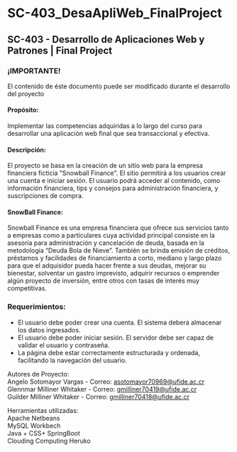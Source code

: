 # SC-403_DesaApliWeb_FinalProject
## SC-403 - Desarrollo de Aplicaciones Web y Patrones | Final Project

### ¡IMPORTANTE!
<p>El contenido de éste documento puede ser modificado durante el desarrollo del proyecto</p>

#### Propósito:
<p>Implementar las competencias adquiridas a lo largo del curso para desarrollar una aplicación web final que sea transaccional y efectiva.</p> 

#### Descripción:
<p>El proyecto se basa en la creación de un sitio web para la empresa financiera ficticia "Snowball Finance". El sitio permitirá a los usuarios crear una cuenta e iniciar
sesión. El usuario podrá acceder al contenido, como información financiera, tips y consejos para administración financiera, y suscripciones de compra.</p>

#### SnowBall Finance:
<p>Snowball Finance es una empresa financiera que ofrece sus servicios tanto a empresas como a particulares cuya actividad principal consiste en la asesoría para administración y cancelación de deuda, basada en la metodología “Deuda Bola de Nieve”. También se brinda emisión de créditos, préstamos y facilidades de financiamiento a corto, mediano y largo plazo para que el adquisidor pueda hacer frente a sus deudas, mejorar su bienestar, solventar un gastro imprevisto, adquirir recursos o emprender algún proyecto de inversión, entre otros con tasas de interés muy competitivas.</p>

### Requerimientos: 
<ul>
<li>El usuario debe poder crear una cuenta. El sistema deberá almacenar los datos ingresados.</li>
<li>El usuario debe poder iniciar sesión. El servidor debe ser capaz de validar el usuario y contraseña.</li>
<li>La página debe estar correctamente estructurada y ordenada, facilitando la navegación del usuario.</li>
</ul>

Autores de Proyecto:<br>
Angelo Sotomayor Vargas - Correo: asotomayor70969@ufide.ac.cr<br>
Glennmar Milliner Whitaker - Correo: gmilliner70419@ufide.ac.cr<br>
Guilder Milliner Whitaker - Correo: gmilliner70418@ufide.ac.cr<br>

Herramientas utilizadas:<br>
Apache Netbeans<br>
MySQL Workbech<br>
Java + CSS+ SpringBoot<br>
Clouding Computing Heruko<br>

